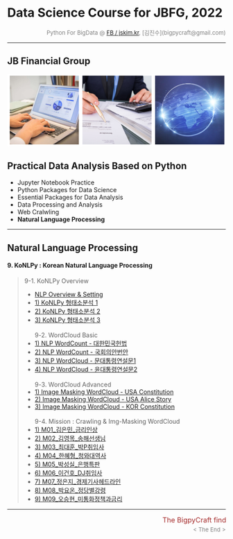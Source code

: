 # Data Science Course for JBFG, 2022

<div align='right'><font size=2 color='gray'>Python For BigData @ <font color='blue'><a href='https://www.facebook.com/jskim.kr'>FB / jskim.kr</a></font>, [김진수](bigpycraft@gmail.com)</font></div>
<hr>

## JB Financial Group

<img src="../images/img_main_front.png">

## Practical Data Analysis Based on Python
- Jupyter Notebook Practice
- Python Packages for Data Science
- Essential Packages for Data Analysis
- Data Processing and Analysis
- Web Cralwling
- <b>Natural Language Processing</b>

<hr>

## Natural Language Processing

#### 9. KoNLPy : Korean Natural Language Processing

> 9-1. KoNLPy Overview
> - [ NLP Overview & Setting                    ][F7110]
> - [ 1) KoNLPy 형태소분석 1                    ][F7120]
> - [ 2) KoNLPy 형태소분석 2                    ][F7200]
> - [ 3) KoNLPy 형태소분석 3                    ][F7300]
> <br/><br/>
> 9-2. WordCloud Basic
> - [ 1) NLP WordCount - 대한민국헌법           ][F7400]
> - [ 2) NLP WordCount - 국회의안번안           ][F7410]
> - [ 3) NLP WordCloud - 문대통령연설문1        ][F7500]
> - [ 4) NLP WordCloud - 윤대통령연설문2        ][F7510]
> <br/><br/>
> 9-3. WordCloud Advanced
> - [ 1) Image Masking WordCloud - USA Constitution       ][F7610]
> - [ 2) Image Masking WordCloud - USA Alice Story        ][F7620]
> - [ 3) Image Masking WordCloud - KOR Constitution       ][F7700]
> <br/><br/>
> 9-4. Mission : Crawling & Img-Masking WordCloud
> - [ 1) M01_김은민_금리인상              ][WC_M01]
> - [ 2) M02_김영목_송해선생님            ][WC_M02]
> - [ 3) M03_최대훈_박P취임사             ][WC_M03]
> - [ 4) M04_한혜형_청와대역사            ][WC_M04]
> - [ 5) M05_박성실_은행특판              ][WC_M05]
> - [ 6) M06_이건호_DJ취임사              ][WC_M06]
> - [ 7) M07_정은지_경제기사헤드라인      ][WC_M07]
> - [ 8) M08_박요온_정당별강령            ][WC_M08]
> - [ 9) M09_오승현_미통화정책과금리      ][WC_M09]



[Ready]:  #    "Getting Ready"  

[F7110]:  https://htmlpreview.github.io/?https://github.com/bigpycraft/ds22-jbfg-mc/blob/master/notebook/html/BPC_F711_NLP_KoNLPy_Module_ver5.html                "Go F7110"
[F7120]:  https://htmlpreview.github.io/?https://github.com/bigpycraft/ds22-jbfg-mc/blob/master/notebook/html/BPC_F712_NLP_KoNLPy_Module_ver5.html                "Go F7120"
[F7200]:  https://htmlpreview.github.io/?https://github.com/bigpycraft/ds22-jbfg-mc/blob/master/notebook/html/BPC_F720_KoNLPy_Module_ver3.html                    "Go F7200"
[F7300]:  https://htmlpreview.github.io/?https://github.com/bigpycraft/ds22-jbfg-mc/blob/master/notebook/html/BPC_F730_KoNLPy_Module_ver3.html                    "Go F7300"

[F7400]:  https://htmlpreview.github.io/?https://github.com/bigpycraft/ds22-jbfg-mc/blob/master/notebook/html/BPC_F740_KoNLPy_WordCount_대한민국헌법_v2.html      "Go F7400"
[F7410]:  https://htmlpreview.github.io/?https://github.com/bigpycraft/ds22-jbfg-mc/blob/master/notebook/html/BPC_F741_NLP_kobill_v2.html                         "Go F7410"
[F7500]:  https://htmlpreview.github.io/?https://github.com/bigpycraft/ds22-jbfg-mc/blob/master/notebook/html/BPC_F750_KoNLPy_WordCloud_대통령연설문_v3.html      "Go F7500"
[F7510]:  https://htmlpreview.github.io/?https://github.com/bigpycraft/ds22-jbfg-mc/blob/master/notebook/html/BPC_F751_KoNLPy_WordCloud_대통령취임사_v4.html      "Go F7510"
[F7610]:  https://htmlpreview.github.io/?https://github.com/bigpycraft/ds22-jbfg-mc/blob/master/notebook/html/BPC_F761_NLP_WordCloud_USA_constitution_code.html   "Go F7610"
[F7620]:  https://htmlpreview.github.io/?https://github.com/bigpycraft/ds22-jbfg-mc/blob/master/notebook/html/BPC_F762_NLP_WordCloud_USA_alice_story_code.html    "Go F7620"
[F7700]:  https://htmlpreview.github.io/?https://github.com/bigpycraft/ds22-jbfg-mc/blob/master/notebook/html/BPC_F770_WordCloud_이미지마스킹_v3_code.html        "Go F7700"

[WC_M01]:  ./mission/M01_김은민_금리인상.ipynb                    "Go WC_M01"
[WC_M02]:  ./mission/M02_김영목_송해선생님.ipynb                  "Go WC_M02"
[WC_M03]:  ./mission/M03_최대훈_박P취임사.ipynb                   "Go WC_M03"
[WC_M04]:  ./mission/M04_한혜형_청와대역사.ipynb                  "Go WC_M04"
[WC_M05]:  ./mission/M05_박성실_은행특판.ipynb                    "Go WC_M05"
[WC_M06]:  ./mission/M06_이건호_DJ취임사.ipynb                    "Go WC_M06"
[WC_M07]:  ./mission/M07_정은지_경제기사헤드라인.ipynb            "Go WC_M07"
[WC_M08]:  ./mission/M08_박요온_정당별강령.ipynb                  "Go WC_M08"
[WC_M09]:  ./mission/M09_오승현_미통화정책과금리.ipynb            "Go WC_M09"




[A1010]:  https://htmlpreview.github.io/?https://github.com/bigpycraft/ds22-jbfg-mc/blob/master/notebook/html/BPC_A101_Review_DataType.html                      "Go A1010"
[A1020]:  https://htmlpreview.github.io/?https://github.com/bigpycraft/ds22-jbfg-mc/blob/master/notebook/html/BPC_A102_Review_DataStructure.html                 "Go A1020"
[A1031]:  https://htmlpreview.github.io/?https://github.com/bigpycraft/ds22-jbfg-mc/blob/master/notebook/html/BPC_A103_Review_Function1_Basic.html               "Go A1031"
[A1032]:  https://htmlpreview.github.io/?https://github.com/bigpycraft/ds22-jbfg-mc/blob/master/notebook/html/BPC_A103_Review_Function2_Extension.html           "Go A1032"
[A1040]:  https://htmlpreview.github.io/?https://github.com/bigpycraft/ds22-jbfg-mc/blob/master/notebook/html/BPC_A104_Lambda_Internal_Functiion.html            "Go A1040"
[A1051]:  https://htmlpreview.github.io/?https://github.com/bigpycraft/ds22-jbfg-mc/blob/master/notebook/html/BPC_A105_Review_Class1_Basic.html                  "Go A1051"
[A1052]:  https://htmlpreview.github.io/?https://github.com/bigpycraft/ds22-jbfg-mc/blob/master/notebook/html/BPC_A105_Review_Class2_OOP.html                    "Go A1052"
[A1060]:  https://htmlpreview.github.io/?https://github.com/bigpycraft/ds22-jbfg-mc/blob/master/notebook/html/BPC_A106_Exceptions.html                           "Go A1060"

[A2010]:  https://htmlpreview.github.io/?https://github.com/bigpycraft/ds22-jbfg-mc/blob/master/notebook/html/BPC_A201_Algorithm_Practice_Lv1_Guess_Weekdays.html     "Go A2010"

[Q2020]:  https://htmlpreview.github.io/?https://github.com/bigpycraft/ds22-jbfg-mc/blob/master/notebook/html/BPC_A202_Algorithm_Practice_Lv2_Fibonacci-Quiz.html     "Go Q2020"
[A2020]:  https://htmlpreview.github.io/?https://github.com/bigpycraft/ds22-jbfg-mc/blob/master/notebook/html/BPC_A202_Algorithm_Practice_Lv2_Fibonacci-SCode.html    "Go A2020"

[Q2030]:  https://htmlpreview.github.io/?https://github.com/bigpycraft/ds22-jbfg-mc/blob/master/notebook/html/BPC_A203_Algorithm_Practice_Lv3_Stack-Quiz.html         "Go Q2030"
[A2030]:  https://htmlpreview.github.io/?https://github.com/bigpycraft/ds22-jbfg-mc/blob/master/notebook/html/BPC_A203_Algorithm_Practice_Lv3_Stack-SCode.html        "Go A2030"

[Q2040]:  https://htmlpreview.github.io/?https://github.com/bigpycraft/ds22-jbfg-mc/blob/master/notebook/html/BPC_A204_Algorithm_Practice_Lv3_Queue-Quiz.html         "Go Q2040"
[A2040]:  https://htmlpreview.github.io/?https://github.com/bigpycraft/ds22-jbfg-mc/blob/master/notebook/html/BPC_A204_Algorithm_Practice_Lv3_Queue-SCode.html        "Go A2040"


[A3010]:  https://htmlpreview.github.io/?https://github.com/bigpycraft/ds22-jbfg-mc/blob/master/notebook/html/BPC_A301_FileIO_Basic.html                     "Go A3010"
[A3020]:  https://htmlpreview.github.io/?https://github.com/bigpycraft/ds22-jbfg-mc/blob/master/notebook/html/BPC_A302_FileIO_OS-CMD.html                    "Go A3020"
[A3030]:  https://htmlpreview.github.io/?https://github.com/bigpycraft/ds22-jbfg-mc/blob/master/notebook/html/BPC_A303_Make_Module.html                      "Go A3030"
[A3040]:  https://htmlpreview.github.io/?https://github.com/bigpycraft/ds22-jbfg-mc/blob/master/notebook/html/BPC_A304_Builtin_Module.html                   "Go A3040"
[Q3050]:  https://htmlpreview.github.io/?https://github.com/bigpycraft/ds22-jbfg-mc/blob/master/notebook/html/BPC_A305_DateTIme_ver3-Quiz.html               "Go Q3050"
[A3050]:  https://htmlpreview.github.io/?https://github.com/bigpycraft/ds22-jbfg-mc/blob/master/notebook/html/BPC_A305_DateTIme_ver3.html                    "Go A3050"

[A3060]:  https://htmlpreview.github.io/?https://github.com/bigpycraft/ds22-jbfg-mc/blob/master/notebook/html/BPC_A306_Iterators.html                    "Go A3060"
[A3070]:  https://htmlpreview.github.io/?https://github.com/bigpycraft/ds22-jbfg-mc/blob/master/notebook/html/BPC_A307_Generator.html                    "Go A3070"
[A3100]:  https://htmlpreview.github.io/?https://github.com/bigpycraft/ds22-jbfg-mc/blob/master/notebook/html/BPC_A310_MFR-Quiz.html                         "Go A3100"
[A3110]:  https://htmlpreview.github.io/?https://github.com/bigpycraft/ds22-jbfg-mc/blob/master/notebook/html/BPC_A311_MFR_SCode.html                        "Go A3110"
[A3200]:  https://htmlpreview.github.io/?https://github.com/bigpycraft/ds22-jbfg-mc/blob/master/notebook/html/BPC_A320_JSON.html                             "Go A3200"
[Q3300]:  https://htmlpreview.github.io/?https://github.com/bigpycraft/ds22-jbfg-mc/blob/master/notebook/html/BPC_A330_RegEx.html                            "Go Q3300"
[A3302]:  https://htmlpreview.github.io/?https://github.com/bigpycraft/ds22-jbfg-mc/blob/master/notebook/html/BPC_A330_RegEx_ver2.html                       "Go A3302"
[A3303]:  https://htmlpreview.github.io/?https://github.com/bigpycraft/ds22-jbfg-mc/blob/master/notebook/html/BPC_A331_RegEx_ver3.html                       "Go A3303"


[B4100]:  https://htmlpreview.github.io/?https://github.com/bigpycraft/ds22-jbfg-mc/blob/master/notebook/html/BPC_B410_NumPy.html                       "Go B4010"
[B4110]:  https://htmlpreview.github.io/?https://github.com/bigpycraft/ds22-jbfg-mc/blob/master/notebook/html/BPC_B411_NumPy_Basics1.html               "Go B4110"
[B4120]:  https://htmlpreview.github.io/?https://github.com/bigpycraft/ds22-jbfg-mc/blob/master/notebook/html/BPC_B412_NumPy_Basics2.html               "Go B4120"
[B4130]:  https://htmlpreview.github.io/?https://github.com/bigpycraft/ds22-jbfg-mc/blob/master/notebook/html/BPC_B413_NumPy_Basics3.html               "Go B4130"

[B4150]:  https://htmlpreview.github.io/?https://github.com/bigpycraft/ds22-jbfg-mc/blob/master/notebook/html/BPC_B415_NumPy_Practice1.html             "Go B4150"
[B4160]:  https://htmlpreview.github.io/?https://github.com/bigpycraft/ds22-jbfg-mc/blob/master/notebook/html/BPC_B416_NumPy_Practice2.html             "Go B4160"

[B4210]:  https://htmlpreview.github.io/?https://github.com/bigpycraft/ds22-jbfg-mc/blob/master/notebook/html/BPC_B421_Pandas_Basics1.html              "Go B4210"
[B4220]:  https://htmlpreview.github.io/?https://github.com/bigpycraft/ds22-jbfg-mc/blob/master/notebook/html/BPC_B422_Pandas_Basics2.html              "Go B4220"
[B4230]:  https://htmlpreview.github.io/?https://github.com/bigpycraft/ds22-jbfg-mc/blob/master/notebook/html/BPC_B423_Pandas_Basics3.html              "Go B4230"
[B4240]:  https://htmlpreview.github.io/?https://github.com/bigpycraft/ds22-jbfg-mc/blob/master/notebook/html/BPC_B424_Pandas_Basics4.html              "Go B4240"
[B4250]:  https://htmlpreview.github.io/?https://github.com/bigpycraft/ds22-jbfg-mc/blob/master/notebook/html/BPC_B425_Pandas_Basics5.html              "Go B4250"
[B4260]:  https://htmlpreview.github.io/?https://github.com/bigpycraft/ds22-jbfg-mc/blob/master/notebook/html/BPC_B426_Pandas_Basics6.html              "Go B4260"

[B4291]:  https://htmlpreview.github.io/?https://github.com/bigpycraft/ds22-jbfg-mc/blob/master/notebook/html/BPC_B429_Pandas_Practice1.html            "Go B4291"
[B4292]:  https://htmlpreview.github.io/?https://github.com/bigpycraft/ds22-jbfg-mc/blob/master/notebook/html/BPC_B429_Pandas_Practice2.html            "Go B4292"
[B4293]:  https://htmlpreview.github.io/?https://github.com/bigpycraft/ds22-jbfg-mc/blob/master/notebook/html/BPC_B429_Pandas_Practice3.html            "Go B4293"

[B4300]:  https://htmlpreview.github.io/?https://github.com/bigpycraft/ds22-jbfg-mc/blob/master/notebook/html/BPC_B430_Matplotlib.html                  "Go B4300"
[B4301]:  https://htmlpreview.github.io/?https://github.com/bigpycraft/ds22-jbfg-mc/blob/master/notebook/html/BPC_B431_Matplotlib_Basic_Chart.html      "Go B4301"
[B4302]:  https://htmlpreview.github.io/?https://github.com/bigpycraft/ds22-jbfg-mc/blob/master/notebook/html/BPC_B432_Matplotlib_Color_Style.html      "Go B4302"
[B4303]:  https://htmlpreview.github.io/?https://github.com/bigpycraft/ds22-jbfg-mc/blob/master/notebook/html/BPC_B433_Matplotlib_Annotattion.html      "Go B4303"
[B4304]:  https://htmlpreview.github.io/?https://github.com/bigpycraft/ds22-jbfg-mc/blob/master/notebook/html/BPC_B434_Matplotlib_Seaborn_ver2.html     "Go B4304"
[B4305]:  https://htmlpreview.github.io/?https://github.com/bigpycraft/ds22-jbfg-mc/blob/master/notebook/html/BPC_B435_Matplotlib__Quiz_mission.html    "Go B4305"
[Q4305]:  https://github.com/bigpycraft/ds22-jbfg-mc/tree/main/Sect-D/quiz                                                                              "Go Q4305"
[Q4305-01]:  https://github.com/bigpycraft/ds22-jbfg-mc/tree/main/Sect-D/quiz/Q01_김은민_영화평점차트.ipynb                                             "Go Q4305-01"
[Q4305-02]:  https://github.com/bigpycraft/ds22-jbfg-mc/tree/main/Sect-D/quiz/Q02_최대훈_영화평점차트.ipynb                                             "Go Q4305-02"
[Q4305-03]:  https://github.com/bigpycraft/ds22-jbfg-mc/tree/main/Sect-D/quiz/Q03_김영목_영화평점차트.ipynb                                             "Go Q4305-03"
[Q4305-04]:  https://github.com/bigpycraft/ds22-jbfg-mc/tree/main/Sect-D/quiz/Q04_박성실_영화평점차트.ipynb                                             "Go Q4305-04"
[Q4305-05]:  https://github.com/bigpycraft/ds22-jbfg-mc/tree/main/Sect-D/quiz/Q05_정은지_영화평점차트.ipynb                                             "Go Q4305-05"
[Q4305-06]:  https://github.com/bigpycraft/ds22-jbfg-mc/tree/main/Sect-D/quiz/Q06_박동현_영화평점차트.ipynb                                             "Go Q4305-06"
[Q4305-07]:  https://github.com/bigpycraft/ds22-jbfg-mc/tree/main/Sect-D/quiz/Q07_박요온_영화평점차트.ipynb                                             "Go Q4305-07"
[Q4305-08]:  https://github.com/bigpycraft/ds22-jbfg-mc/tree/main/Sect-D/quiz/Q08_오승현_영화평점차트.ipynb                                             "Go Q4305-08"
[Q4305-09]:  https://github.com/bigpycraft/ds22-jbfg-mc/tree/main/Sect-D/quiz/Q09_한혜형_영화평점차트_v2.ipynb                                          "Go Q4305-09"
[Q4305-10]:  https://github.com/bigpycraft/ds22-jbfg-mc/tree/main/Sect-D/quiz/Q10_이건호_영화평점차트.ipynb                                             "Go Q4305-10"


[D5100]:  https://htmlpreview.github.io/?https://github.com/bigpycraft/ds22-jbfg-mc/blob/master/notebook/html/BPC_D510_Kaggle_Titanic_Stat__Mission.html        "Go D5100"
[D5110]:  https://htmlpreview.github.io/?https://github.com/bigpycraft/ds22-jbfg-mc/blob/master/notebook/html/BPC_D511_Kaggle_Titanic_Stat_General.html         "Go D5110"
[D5120]:  https://htmlpreview.github.io/?https://github.com/bigpycraft/ds22-jbfg-mc/blob/master/notebook/html/BPC_D512_Kaggle_Titanic_Stat_Advanced_ver4.html   "Go D5120"
[D5310]:  https://htmlpreview.github.io/?https://github.com/bigpycraft/ds22-jbfg-mc/blob/master/notebook/html/BPC_D531_DataGoKr_노화빌딩_ver3.html              "Go D5310"
[D5320]:  https://htmlpreview.github.io/?https://github.com/bigpycraft/ds22-jbfg-mc/blob/master/notebook/html/BPC_D532_DataGoKr_범죄발생2020.html               "Go D5320"
[Q5330]:  https://htmlpreview.github.io/?https://github.com/bigpycraft/ds22-jbfg-mc/blob/master/notebook/html/BPC_D533_DataGoKr_CCTV현황_Mission.html           "Go Q5330"
[Q5331]:  https://htmlpreview.github.io/?https://github.com/bigpycraft/ds22-jbfg-mc/blob/master/notebook/html/BPC_D533_DataGoKr_CCTV현황_ver1.html              "Go Q5332"
[D5332]:  https://htmlpreview.github.io/?https://github.com/bigpycraft/ds22-jbfg-mc/blob/master/notebook/html/BPC_D533_DataGoKr_CCTV현황_ver2.html              "Go D5332"
[D5350]:  https://htmlpreview.github.io/?https://github.com/bigpycraft/ds22-jbfg-mc/blob/master/notebook/html/BPC_D535_DataGoKr_주소위치.html                   "Go D5350"

[D5600]:  https://htmlpreview.github.io/?https://github.com/bigpycraft/ds22-jbfg-mc/blob/master/notebook/html/BPC_D560_Folium_for_Map_ver4.html                 "Go D5600"
[D5610]:  https://htmlpreview.github.io/?https://github.com/bigpycraft/ds22-jbfg-mc/blob/master/notebook/html/BPC_D561_OpenGov_Seoul_Population_2022_1Q.html    "Go D5610"


[E6111]:  https://htmlpreview.github.io/?https://github.com/bigpycraft/ds22-jbfg-mc/blob/master/notebook/html/BPC_E611_Web_Scraping_Basic_1.html            "Go E6111"
[E6112]:  https://htmlpreview.github.io/?https://github.com/bigpycraft/ds22-jbfg-mc/blob/master/notebook/html/BPC_E611_Web_Scraping_Basic_2.html            "Go E6112"
[E6220]:  https://htmlpreview.github.io/?https://github.com/bigpycraft/ds22-jbfg-mc/blob/master/notebook/html/BPC_E622_Crawling_Movie_Ranking2_Quiz.html    "Go E6220"
[E6221]:  https://htmlpreview.github.io/?https://github.com/bigpycraft/ds22-jbfg-mc/blob/master/notebook/html/BPC_E622_Crawling_Movie_Ranking2_ver5.html    "Go E6221"
[E6230]:  https://htmlpreview.github.io/?https://github.com/bigpycraft/ds22-jbfg-mc/blob/master/notebook/html/BPC_E623_Crawling_Movie_Ranking_Quiz.html     "Go E6230"
[E6231]:  https://htmlpreview.github.io/?https://github.com/bigpycraft/ds22-jbfg-mc/blob/master/notebook/html/BPC_E623_Crawling_Movie_Ranking_step1.html    "Go E6231"
[E6232]:  https://htmlpreview.github.io/?https://github.com/bigpycraft/ds22-jbfg-mc/blob/master/notebook/html/BPC_E623_Crawling_Movie_Ranking_step2.html    "Go E6232"
[E6233]:  https://htmlpreview.github.io/?https://github.com/bigpycraft/ds22-jbfg-mc/blob/master/notebook/html/BPC_E623_Crawling_Movie_Ranking_step3.html    "Go E6233"
[E6234]:  https://htmlpreview.github.io/?https://github.com/bigpycraft/ds22-jbfg-mc/blob/master/notebook/html/BPC_E623_Crawling_Movie_Ranking_step4.html    "Go E6234"
[E6235]:  https://htmlpreview.github.io/?https://github.com/bigpycraft/ds22-jbfg-mc/blob/master/notebook/html/BPC_E623_Crawling_Movie_Ranking_step5.html    "Go E6235"

[E6320]:  https://htmlpreview.github.io/?https://github.com/bigpycraft/ds22-jbfg-mc/blob/master/notebook/html/BPC_E632_Crawling_ChicagoMag0_Quiz.html       "Go E6320"
[E6321]:  https://htmlpreview.github.io/?https://github.com/bigpycraft/ds22-jbfg-mc/blob/master/notebook/html/BPC_E632_Crawling_ChicagoMag1_Main.html       "Go E6321"
[E6322]:  https://htmlpreview.github.io/?https://github.com/bigpycraft/ds22-jbfg-mc/blob/master/notebook/html/BPC_E632_Crawling_ChicagoMag2_Detail.html     "Go E6322"

[E6340]:  https://htmlpreview.github.io/?https://github.com/bigpycraft/ds22-jbfg-mc/blob/master/notebook/html/BPC_E634_Wiki_Vivaldi_ver2.html                "Go E6340"
[T_CH6]:  https://htmlpreview.github.io/?https://github.com/bigpycraft/ds22-jbfg-mc/blob/master/notebook/html/BPC_TextBook_Sect06.html                       "Go T_CH6"
[E6501]:  https://htmlpreview.github.io/?https://github.com/bigpycraft/ds22-jbfg-mc/blob/master/notebook/html/BPC_E650_Selenium_WebDriver_ver4.1.html        "Go E6501"
[E6502]:  https://htmlpreview.github.io/?https://github.com/bigpycraft/ds22-jbfg-mc/blob/master/notebook/html/BPC_E650_Selenium_WebDriver_ver4.2.html        "Go E6502"
[E6510]:  https://htmlpreview.github.io/?https://github.com/bigpycraft/ds22-jbfg-mc/blob/master/notebook/html/BPC_E651_Seoul_McDonalds_idx_ver4.0_Quiz.html  "Go E6510"
[E6511]:  https://htmlpreview.github.io/?https://github.com/bigpycraft/ds22-jbfg-mc/blob/master/notebook/html/BPC_E651_Seoul_McDonalds_idx_ver4.1.html       "Go E6511"
[E6512]:  https://htmlpreview.github.io/?https://github.com/bigpycraft/ds22-jbfg-mc/blob/master/notebook/html/BPC_E651_Seoul_McDonalds_idx_ver4.2.html       "Go E6512"




<hr>
<marquee><font size=3 color='brown'>The BigpyCraft find the information to design valuable society with Technology & Craft.</font></marquee>
<div align='right'><font size=2 color='gray'> &lt; The End &gt; </font></div>
